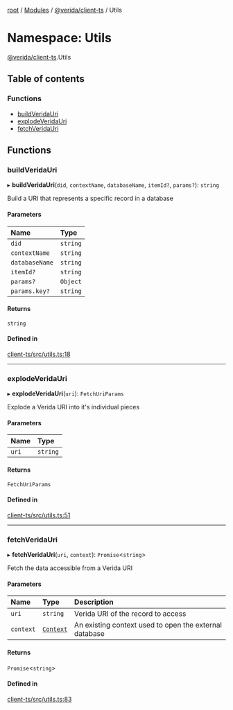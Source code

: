 [root](../README.md) / [Modules](../modules.md) / [@verida/client-ts](verida_client_ts.md) / Utils

# Namespace: Utils

[@verida/client-ts](verida_client_ts.md).Utils

## Table of contents

### Functions

- [buildVeridaUri](verida_client_ts.Utils.md#buildveridauri)
- [explodeVeridaUri](verida_client_ts.Utils.md#explodeveridauri)
- [fetchVeridaUri](verida_client_ts.Utils.md#fetchveridauri)

## Functions

### buildVeridaUri

▸ **buildVeridaUri**(`did`, `contextName`, `databaseName`, `itemId?`, `params?`): `string`

Build a URI that represents a specific record in a database

#### Parameters

| Name | Type |
| :------ | :------ |
| `did` | `string` |
| `contextName` | `string` |
| `databaseName` | `string` |
| `itemId?` | `string` |
| `params?` | `Object` |
| `params.key?` | `string` |

#### Returns

`string`

#### Defined in

[client-ts/src/utils.ts:18](https://github.com/verida/verida-js/blob/a39619b/packages/client-ts/src/utils.ts#L18)

___

### explodeVeridaUri

▸ **explodeVeridaUri**(`uri`): `FetchUriParams`

Explode a Verida URI into it's individual pieces

#### Parameters

| Name | Type |
| :------ | :------ |
| `uri` | `string` |

#### Returns

`FetchUriParams`

#### Defined in

[client-ts/src/utils.ts:51](https://github.com/verida/verida-js/blob/a39619b/packages/client-ts/src/utils.ts#L51)

___

### fetchVeridaUri

▸ **fetchVeridaUri**(`uri`, `context`): `Promise`<`string`\>

Fetch the data accessible from a Verida URI

#### Parameters

| Name | Type | Description |
| :------ | :------ | :------ |
| `uri` | `string` | Verida URI of the record to access |
| `context` | [`Context`](../classes/verida_client_ts.Context.md) | An existing context used to open the external database |

#### Returns

`Promise`<`string`\>

#### Defined in

[client-ts/src/utils.ts:83](https://github.com/verida/verida-js/blob/a39619b/packages/client-ts/src/utils.ts#L83)
